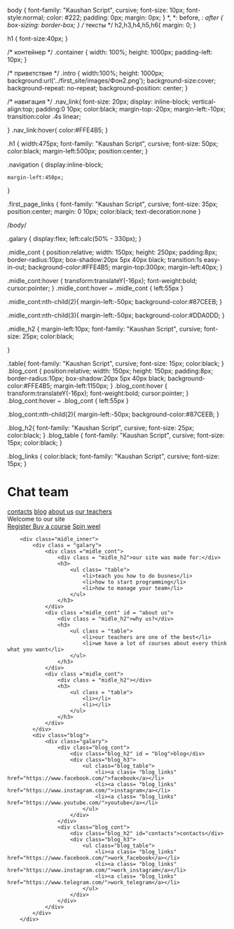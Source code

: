 body {
	font-family: "Kaushan Script", cursive;
	font-size: 10px;
	font-style:normal;
	color: #222;
	padding: 0px;
	margin: 0px;
}
*,
*: before,
*: after {
	box-sizing: border-box;
}
/* тексты */
h2,h3,h4,h5,h6{
margin: 0;
}

h1 {
	font-size:40px;
}

/* контейнер */
.container {
	width: 100%;
	height: 1000px;
	padding-left: 10px;
}


/* приветствие */
.intro {
	width:100%;
	height: 1000px;
	background:url('../first_site/images/Фон2.png');
	background-size:cover;
	background-repeat: no-repeat;
	background-position: center;
}

/* навигация */
.nav_link{
    font-size: 20px;
	display: inline-block;
	vertical-align:top;
	padding:0 10px;
	color:black;
	margin-top:-20px;
	margin-left:-10px;
	transition:color .4s linear;

}
.nav_link:hover{
	color:#FFE4B5;
}

.h1 {
	width:475px;
    font-family: "Kaushan Script", cursive;
    font-size: 50px;
	color:black;
	margin-left:500px;
	position:center;
}

.navigation {
	display:inline-block;

	margin-left:450px;

}

.first_page_links {
    font-family: "Kaushan Script", cursive;
    font-size: 35px;
	position:center;
	margin: 0 10px;
	color:black;
	text-decoration:none
}

/*body*/

.galary {
	display:flex;
	left:calc(50% - 330px);
}

.midle_cont {
	position:relative;
	width: 150px;
	height: 250px;
	padding:8px;
	border-radius:10px;
	box-shadow:20px 5px 40px black;
	transition:1s easy-in-out;
	background-color:#FFE4B5;
	margin-top:300px;
	margin-left:40px;
}

.midle_cont:hover {
	transform:translateY(-16px);
	font-weight:bold;
	cursor:pointer;
}
.midle_cont:hover ~ .midle_cont {
	left:55px
}

.midle_cont:nth-child(2){
    margin-left:-50px;
	background-color:#87CEEB;
}

.midle_cont:nth-child(3){
    margin-left:-50px;
	background-color:#DDA0DD;
}


.midle_h2 {
	margin-left:10px;
	font-family: "Kaushan Script", cursive;
	font-size: 25px;
	color:black;

}

.table{
	font-family: "Kaushan Script", cursive;
	font-size: 15px;
	color:black;
}
.blog_cont {
	position:relative;
	width: 150px;
	height: 150px;
	padding:8px;
	border-radius:10px;
	box-shadow:20px 5px 40px black;
	background-color:#FFE4B5;
	margin-left:1150px;
}
.blog_cont:hover {
	transform:translateY(-16px);
	font-weight:bold;
	cursor:pointer;
}
.blog_cont:hover ~ .blog_cont {
	left:55px
}

.blog_cont:nth-child(2){
    margin-left:-50px;
	background-color:#87CEEB;
}


.blog_h2{
    font-family: "Kaushan Script", cursive;
    font-size: 25px;
	color:black;
}
.blog_table {
    font-family: "Kaushan Script", cursive;
	font-size: 15px;
	color:black;
}

.blog_links {
	color:black;
	font-family: "Kaushan Script", cursive;
    font-size: 15px;
}


 <!DOCTYPE html>

<html lang="en">
<head>
    <meta charset="utf-8" />
    <link rel="stylesheet" href="../first_site/StyleSheet1.css">
    <title></title>
</head>
<body>

<div class="intro">
    <div class="container">
        <div class="header_inner">
            <h1>Chat team</h1>
            <nav class="nav">
                <a class="nav_link" href="#contacts">contacts</a>
                <a class="nav_link" href="#blog">blog</a>
                <a class="nav_link" href="#about us">about us</a>
                <a class="nav_link" href="#teachers">our teachers</a>
            </nav>
        </div>
        <div class = "h1">Welcome to our site</div>
        <div class="navigation">
                <a class='first_page_links'href="reg">Register </a>
                <a class='first_page_links'href="buy">Buy a course</a>
                <a class='first_page_links'href="weel">Spin weel</a>
        </div>
    
        <div class="midle_inner">
            <div class = "galary">
                <div class ="midle_cont">
                    <div class = "midle_h2">our site was made for:</div>
                    <h3>
                        <ul class= "table">
                            <li>teach you how to do busnes</li>
                            <li>how to start programming</li>   
                            <li>how to manage your team</li>
                        </ul>
                    </h3>
                </div>
                <div class ="midle_cont" id = "about us">
                    <div class = "midle_h2">why us?</div>
                    <h3>
                        <ul class = "table">
                            <li>our teachers are one of the best</li>
                            <li>we have a lot of courses about every think what you want</li>
                        </ul>
                    </h3>
                </div>
                <div class ="midle_cont">
                    <div class = "midle_h2"></div>
                    <h3>
                        <ul class = "table">
                            <li></li>
                            <li></li>
                        </ul>
                    </h3>
                </div>
            </div>
            <div class="blog">
                <div class="galary">
                    <div class="blog_cont">
                        <div class="blog_h2" id = "blog">blog</div>
                        <div class="blog_h3">
                            <ul class="blog_table">
                                <li><a class= "blog_links" href="https://www.facebook.com/">facebook</a></li>
                                <li><a class= "blog_links" href="https://www.instagram.com/">instagram</a></li>
                                <li><a class= "blog_links" href="https://www.youtube.com/">youtube</a></li>
                            </ul>
                        </div>
                    </div>
                    <div class="blog_cont">
                        <div class="blog_h2" id="contacts">contacts</div>
                        <div class="blog_h3">
                            <ul class="blog_table">
                                <li><a class= "blog_links" href="https://www.facebook.com/">work_facebook</a></li>
                                <li><a class= "blog_links" href="https://www.instagram.com/">work_instagram</a></li>
                                <li><a class= "blog_links" href="https://www.telegram.com/">work_telegram</a></li>
                            </ul>
                        </div>
                    </div>
                </div>  
            </div>
        </div>
</div>
</body>
</html>
